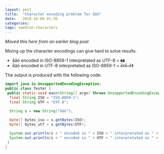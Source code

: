 ```yaml
---
layout: post
title:  "Character encoding problem for åäö"
date:   2010-10-08 01:36
categories:
tags: swedish-characters
---
```

*Moved this here from an eariler blog post*

Mixing up the character encodings can give hard to solve results.

- åäö encoded in ISO-8859-1 interpretated as UTF-8 = `��`
- åäö encoded in UTF-8 interpretated as ISO-8859-1 = `Ã¥Ã¤Ã¶`


The output is produced with the following code:

```java
import java.io.UnsupportedEncodingException;
public class Tester {
 public static void main(String[] argv) throws UnsupportedEncodingException{
  final String ISO = "ISO-8859-1";
  final String UTF = "UTF-8";
  
  String s = new String("åäö");

  byte[] bytes_iso = s.getBytes(ISO);
  byte[] bytes_utf = s.getBytes(UTF);

  System.out.println(s + " encoded in " + ISO + " interpretated as " + UTF + " = " + new String(bytes_iso, UTF));
  System.out.println(s + " encoded in " + UTF + " interpretated as " + ISO + " = " + new String(bytes_utf, ISO));
 }
}
```
